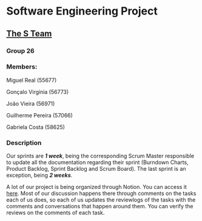 # Software Engineering Project

## [The S Team](https://perpetual-catshark-375.notion.site/The-S-hina-Team-65ed77aebec945d0864a6c74a7e1a34b)

### Group 26
### Members:

Miguel Real (55677)

Gonçalo Virgínia (56773)

João Vieira (56971)

Guilherme Pereira (57066)

Gabriela Costa (58625)


### Description 

Our sprints are **_1 week_**, being the corresponding Scrum Master responsible to update all the documentation regarding their sprint (Burndown Charts, Product Backlog, Sprint Backlog and Scrum Board). The last sprint is an exception, being **_2 weeks_**.

A lot of our project is being organized through Notion. You can access it [here](https://perpetual-catshark-375.notion.site/The-S-hina-Team-65ed77aebec945d0864a6c74a7e1a34b).
Most of our discussion happens there through comments on the tasks each of us does, so each of us updates the reviewlogs of the tasks with the comments and conversations that happen around them. You can verify the reviews on the comments of each task.

